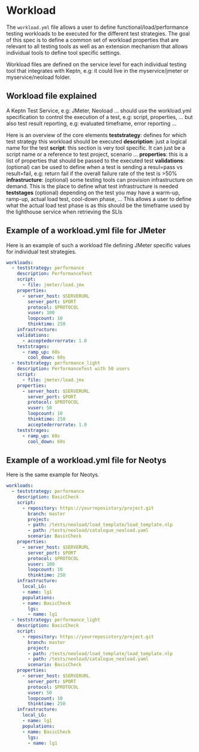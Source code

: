 # Workload

The `workload.yml` file allows a user to define functional/load/performance testing workloads to be executed for the different test strategies. The goal of this spec is to define a common set of workload properties that are relevant to all testing tools as well as an extension mechanism that allows individual tools to define tool specific settings.

Workload files are defined on the service level for each individual testing tool that integrates with Keptn, e.g: it could live in the myservice/jmeter or myservice/neoload folder. 

## Workload file explained

A Keptn Test Service, e.g: JMeter, Neoload ... should use the workload.yml specification to control the execution of a test, e.g: script, properties, ... but also test result reporting, e.g: evaluated timeframe, error reporting ...

Here is an overview of the core elements
**teststrategy**: defines for which test strategy this workload should be executed
**description**: just a logical name for the test
**script**: this section is very tool specific. It can just be a script name or a reference to test project, scenario ...
**properties**: this is a list of properties that should be passed to the executed test
**validations**: (optional) can be used to define when a test is sending a resul=pass vs result=fail, e.g: return fail if the overall failure rate of the test is >50%
**infrastructure**: (optional) some testing tools can provision infrastructure on demand. This is the place to define what test infrastructure is needed
**teststages** (optional) depending on the test you may have a warm-up, ramp-up, actual load test, cool-down phase, ... This allows a user to define what the actual load test phase is as this should be the timeframe used by the lighthouse service when retrieving the SLIs

## Example of a workload.yml file for JMeter

Here is an example of such a workload file defining JMeter specific values for individual test strategies.

```yaml
workloads:
  - teststrategy: performance
    description: PerformanceTest
    script: 
      - file: jmeter/load.jmx
    properties:
      - server_host: $SERVERURL
        server_port: $PORT
        protocol: $PROTOCOL
        vuser: 100
        loopcount: 10
        thinktime: 250
    infrastructure:
    validations:
      - acceptederrorrate: 1.0
    teststrages:
      - ramp_up: 60s
        cool_down: 60s
  - teststrategy: performance_light
    description: PerformanceTest with 50 users
    script: 
      - file: jmeter/load.jmx
    properties:
      - server_host: $SERVERURL
        server_port: $PORT
        protocol: $PROTOCOL
        vuser: 50
        loopcount: 10
        thinktime: 250
        acceptederrorrate: 1.0
    teststrages:
      - ramp_up: 60s
        cool_down: 60s        
```

## Example of a workload.yml file for Neotys

Here is the same example for Neotys.

```yaml
workloads:
  - teststrategy: performance
    description: BasicCheck
    script: 
      - repository: https://yourreposistory/project.git
        branch: master
        project:
        - path: /tests/neoload/load_template/load_template.nlp
        - path: /tests/neoload/catalogue_neoload.yaml
        scenario: BasicCheck
    properties:
      - server_host: $SERVERURL
        server_port: $PORT
        protocol: $PROTOCOL
        vuser: 100
        loopcount: 10
        thinktime: 250
    infrastructure:
      local_LG:
      - name: lg1
      populations:
      - name: BasicCheck
        lgs:
        - name: lg1
  - teststrategy: performance_light
    description: BasicCheck
    script: 
      - repository: https://yourreposistory/project.git
        branch: master
        project:
        - path: /tests/neoload/load_template/load_template.nlp
        - path: /tests/neoload/catalogue_neoload.yaml
        scenario: BasicCheck
    properties:
      - server_host: $SERVERURL
        server_port: $PORT
        protocol: $PROTOCOL
        vuser: 50
        loopcount: 10
        thinktime: 250
    infrastructure:
      local_LG:
      - name: lg1
      populations:
      - name: BasicCheck
        lgs:
        - name: lg1            
```



